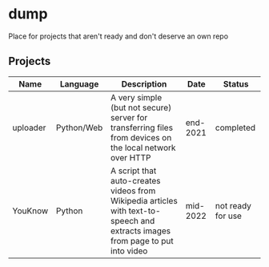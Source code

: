 
# dump

Place for projects that aren't ready and don't deserve an own repo

## Projects

|Name|Language|Description|Date|Status|
|---|---|---|---|---|
|uploader|Python/Web|A very simple (but not secure) server for transferring files from devices on the local network over HTTP|end-2021|completed|
|YouKnow|Python|A script that auto-creates videos from Wikipedia articles with text-to-speech and extracts images from page to put into video|mid-2022|not ready for use|
